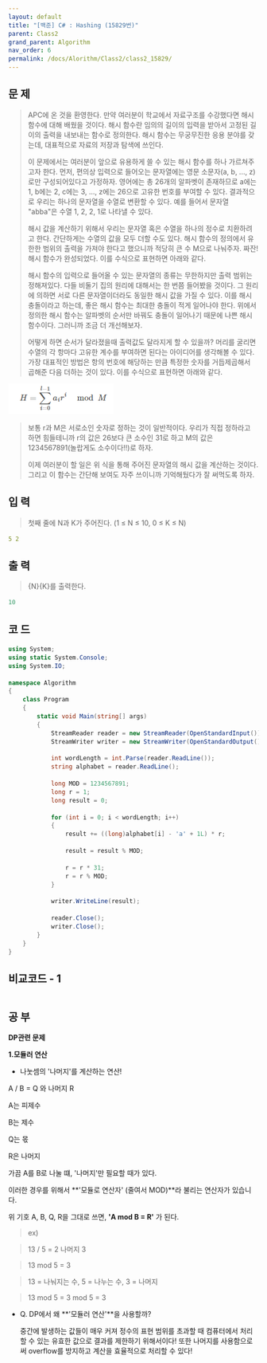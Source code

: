 ```yaml
---
layout: default
title: "[백준] C# : Hashing (15829번)"
parent: Class2
grand_parent: Algorithm
nav_order: 6
permalink: /docs/Alorithm/Class2/class2_15829/
---
```


## 문 제

> APC에 온 것을 환영한다. 만약 여러분이 학교에서 자료구조를 수강했다면 해시 함수에 대해 배웠을 것이다. 해시 함수란 임의의 길이의 입력을 받아서 고정된 길이의 출력을 내보내는 함수로 정의한다. 해시 함수는 무궁무진한 응용 분야를 갖는데, 대표적으로 자료의 저장과 탐색에 쓰인다.
>
> 이 문제에서는 여러분이 앞으로 유용하게 쓸 수 있는 해시 함수를 하나 가르쳐주고자 한다. 먼저, 편의상 입력으로 들어오는 문자열에는 영문 소문자(a, b, ..., z)로만 구성되어있다고 가정하자. 영어에는 총 26개의 알파벳이 존재하므로 a에는 1, b에는 2, c에는 3, ..., z에는 26으로 고유한 번호를 부여할 수 있다. 결과적으로 우리는 하나의 문자열을 수열로 변환할 수 있다. 예를 들어서 문자열 "abba"은 수열 1, 2, 2, 1로 나타낼 수 있다.
>
> 해시 값을 계산하기 위해서 우리는 문자열 혹은 수열을 하나의 정수로 치환하려고 한다. 간단하게는 수열의 값을 모두 더할 수도 있다. 해시 함수의 정의에서 유한한 범위의 출력을 가져야 한다고 했으니까 적당히 큰 수 M으로 나눠주자. 짜잔! 해시 함수가 완성되었다. 이를 수식으로 표현하면 아래와 같다.
>
> 해시 함수의 입력으로 들어올 수 있는 문자열의 종류는 무한하지만 출력 범위는 정해져있다. 다들 비둘기 집의 원리에 대해서는 한 번쯤 들어봤을 것이다. 그 원리에 의하면 서로 다른 문자열이더라도 동일한 해시 값을 가질 수 있다. 이를 해시 충돌이라고 하는데, 좋은 해시 함수는 최대한 충돌이 적게 일어나야 한다. 위에서 정의한 해시 함수는 알파벳의 순서만 바꿔도 충돌이 일어나기 때문에 나쁜 해시 함수이다. 그러니까 조금 더 개선해보자.
>
> 어떻게 하면 순서가 달라졌을때 출력값도 달라지게 할 수 있을까? 머리를 굴리면 수열의 각 항마다 고유한 계수를 부여하면 된다는 아이디어를 생각해볼 수 있다. 가장 대표적인 방법은 항의 번호에 해당하는 만큼 특정한 숫자를 거듭제곱해서 곱해준 다음 더하는 것이 있다. 이를 수식으로 표현하면 아래와 같다.

![](/assets/images/Hashing_15829.png)

> 보통 r과 M은 서로소인 숫자로 정하는 것이 일반적이다. 우리가 직접 정하라고 하면 힘들테니까 r의 값은 26보다 큰 소수인 31로 하고 M의 값은 1234567891(놀랍게도 소수이다!!)로 하자.
>
> 이제 여러분이 할 일은 위 식을 통해 주어진 문자열의 해시 값을 계산하는 것이다. 그리고 이 함수는 간단해 보여도 자주 쓰이니까 기억해뒀다가 잘 써먹도록 하자.

## 입 력

> 첫째 줄에 N과 K가 주어진다. (1 ≤ N ≤ 10, 0 ≤ K ≤ N)

```yaml
5 2
```

## 출 력

> {N}{K}를 출력한다.

```yaml
10
```

## 코 드

<div class="code-example" markdown="1">

```csharp
using System;
using static System.Console;
using System.IO;

namespace Algorithm
{
    class Program
    {
        static void Main(string[] args)
        {
            StreamReader reader = new StreamReader(OpenStandardInput());
            StreamWriter writer = new StreamWriter(OpenStandardOutput());

            int wordLength = int.Parse(reader.ReadLine());
            string alphabet = reader.ReadLine();

            long MOD = 1234567891;
            long r = 1;
            long result = 0;

            for (int i = 0; i < wordLength; i++)
            {
                result += ((long)alphabet[i] - 'a' + 1L) * r;

                result = result % MOD;

                r = r * 31;
                r = r % MOD;
            }

            writer.WriteLine(result);

            reader.Close();
            writer.Close();
        }
    }
}
```

</div>

## 비교코드 - 1

<div class="code-example" markdown="1">

```csharp


```

</div>

## 공 부

**DP관련 문제**

**1.모듈러 연산**

- 나눗셈의 '나머지'를 계산하는 연산!

A / B = Q 와 나머지 R

A는 피제수

B는 제수

Q는 몫

R은 나머지

가끔 A를 B로 나눌 떄, '나머지'만 필요할 때가 있다.

이러한 경우를 위해서 **'모듈로 연산자' (줄여서 MOD)**라 불리는 연산자가 있습니다.

위 기호 A, B, Q, R을 그대로 쓰면, **'A mod B = R'** 가 된다.

> ex)

> 13 / 5 = 2 나머지 3

> 13 mod 5 = 3

> 13 = 나눠지는 수, 5 = 나누는 수, 3 = 나머지

> 13 mod 5 = 3 mod 5 = 3

- Q. DP에서 왜 **'모듈러 연산'**을 사용할까?

  중간에 발생하는 값들이 매우 커져 정수의 표현 범위를 초과할 때 컴퓨터에서 처리할 수 있는 유효한 값으로 결과를 제한하기 위해서이다! 또한 나머지를 사용함으로써 overflow를 방지하고 계산을 효율적으로 처리할 수 있다!
